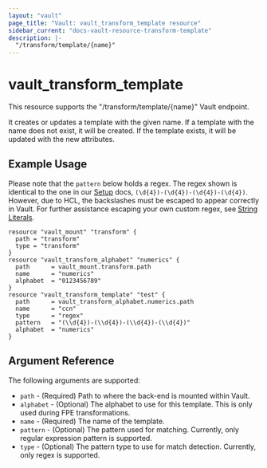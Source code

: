 ```yaml
---
layout: "vault"
page_title: "Vault: vault_transform_template resource"
sidebar_current: "docs-vault-resource-transform-template"
description: |-
  "/transform/template/{name}"
---
```


# vault\_transform\_template

This resource supports the "/transform/template/{name}" Vault endpoint.

It creates or updates a template with the given name. If a template with the name does not exist,
it will be created. If the template exists, it will be updated with the new attributes.

## Example Usage

Please note that the `pattern` below holds a regex. The regex shown
is identical to the one in our [Setup](https://www.vaultproject.io/docs/secrets/transform#setup)
docs, `(\d{4})-(\d{4})-(\d{4})-(\d{4})`. However, due to HCL, the
backslashes must be escaped to appear correctly in Vault. For further
assistance escaping your own custom regex, see [String Literals](https://www.terraform.io/docs/configuration/expressions.html#string-literals).

```hcl
resource "vault_mount" "transform" {
  path = "transform"
  type = "transform"
}
resource "vault_transform_alphabet" "numerics" {
  path      = vault_mount.transform.path
  name      = "numerics"
  alphabet  = "0123456789"
}
resource "vault_transform_template" "test" {
  path      = vault_transform_alphabet.numerics.path
  name      = "ccn"
  type      = "regex"
  pattern   = "(\\d{4})-(\\d{4})-(\\d{4})-(\\d{4})"
  alphabet  = "numerics"
}
```

## Argument Reference

The following arguments are supported:

* `path` - (Required) Path to where the back-end is mounted within Vault.
* `alphabet` - (Optional) The alphabet to use for this template. This is only used during FPE transformations.
* `name` - (Required) The name of the template.
* `pattern` - (Optional) The pattern used for matching. Currently, only regular expression pattern is supported.
* `type` - (Optional) The pattern type to use for match detection. Currently, only regex is supported.
